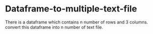 # Dataframe-to-multiple-text-file
There is a dataframe which contains n number of rows and 3 columns. convert this dataframe into n number of text file.
